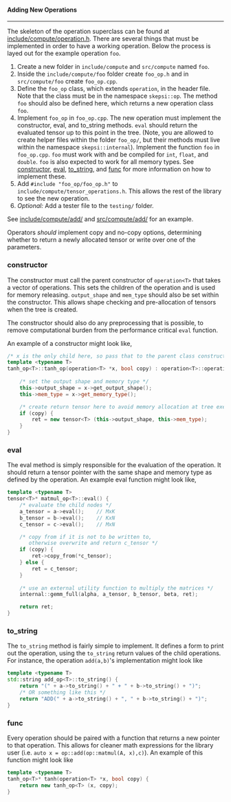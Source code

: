 #### Adding New Operations 
---------------------------
The skeleton of the operation superclass can be found at [include/compute/operation.h](https://github.com/Dando18/skepsi/blob/master/include/compute/operation.h). There are several things that must be implemented in order to have a working operation. Below the process is layed out for the example operation `foo`.

1. Create a new folder in `include/compute` and `src/compute` named `foo`.
2. Inside the `include/compute/foo` folder create `foo_op.h` and in `src/compute/foo` create `foo_op.cpp`. 
3. Define the `foo_op` class, which extends `operation`, in the header file. Note that the class must be in the namespace `skepsi::op`. The method `foo` should also be defined here, which returns a new operation class `foo`.
4. Implement `foo_op` in `foo_op.cpp`. The new operation must implement the constructor, eval, and to_string methods. `eval` should return the evaluated tensor up to this point in the tree. (Note, you are allowed to create helper files within the folder `foo_op/`, but their methods must live within the namespace `skepsi::internal`). Implement the function `foo` in `foo_op.cpp`. `foo` must work with and be compiled for `int`, `float`, and `double`. `foo` is also expected to work for all memory types. See [constructor](#constructor), [eval](#eval), [to_string](#to_string), and [func](#func) for more information on how to implement these.
5. Add `#include "foo_op/foo_op.h"` to `include/compute/tensor_operations.h`. This allows the rest of the library to see the new operation.
6. _Optional:_ Add a tester file to the `testing/` folder.

See [include/compute/add/](https://github.com/Dando18/skepsi/tree/master/include/compute/add) and [src/compute/add/](https://github.com/Dando18/skepsi/tree/master/src/compute/add) for an example.

Operators _should_ implement copy and no-copy options, determining whether to return a newly allocated tensor or write over one of the parameters.

### constructor
The constructor must call the parent constructor of `operation<T>` that takes a vector of operations. This sets the children of the operation and is used for memory releasing. `output_shape` and `mem_type` should also be set within the constructor. This allows shape checking and pre-allocation of tensors when the tree is created.

The constructor should also do any preprocessing that is possible, to remove computational burden from the performance critical `eval` function. 

An example of a constructor might look like,

```c++
/* x is the only child here, so pass that to the parent class constructor. */
template <typename T>
tanh_op<T>::tanh_op(operation<T> *x, bool copy) : operation<T>::operation({x}), x(x), copy(copy) {
    
    /* set the output shape and memory type */
    this->output_shape = x->get_output_shape();
    this->mem_type = x->get_memory_type();

    /* create return tensor here to avoid memory allocation at tree execution */
    if (copy) {
        ret = new tensor<T> (this->output_shape, this->mem_type);
    }
}
```

### eval
The eval method is simply responsible for the evaluation of the operation. It should return a tensor pointer with the same shape and memory type as defined by the operation. An example eval function might look like,

```c++
template <typename T>
tensor<T>* matmul_op<T>::eval() {
    /* evaluate the child nodes */
    a_tensor = a->eval();    // MxK
    b_tensor = b->eval();    // KxN
    c_tensor = c->eval();    // MxN

    /* copy from if it is not to be written to, 
       otherwise overwrite and return c_tensor */
    if (copy) {
        ret->copy_from(*c_tensor);
    } else {
        ret = c_tensor;
    }
    
    /* use an external utility function to multiply the matrices */
    internal::gemm_full(alpha, a_tensor, b_tensor, beta, ret);

    return ret;
} 
```

### to_string
The `to_string` method is fairly simple to implement. It defines a form to print out the operation, using the `to_string` return values of the child operations. For instance, the operation `add(a,b)`'s implementation might look like 

```c++
template <typename T>
std::string add_op<T>::to_string() {
    return "(" + a->to_string() + " + " + b->to_string() + ")";
    /* OR something like this */
    return "ADD(" + a->to_string() + ", " + b->to_string() + ")";
}
```

### func
Every operation should be paired with a function that returns a new pointer to that operation. This allows for cleaner math expressions for the library user (i.e. `auto x = op::add(op::matmul(A, x),c)`). An example of this function might look like

```c++
template <typename T>
tanh_op<T>* tanh(operation<T> *x, bool copy) {
    return new tanh_op<T> (x, copy);
}
```